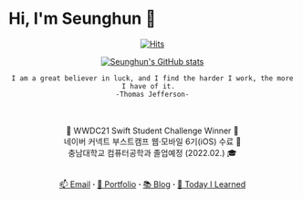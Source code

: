 # Hi, I'm Seunghun 👋

 <div align=center>

[![Hits](https://hits.seeyoufarm.com/api/count/incr/badge.svg?url=https%3A%2F%2Fgithub.com%2FYabby1997&count_bg=%2379C83D&title_bg=%23555555&icon=&icon_color=%23E7E7E7&title=hits&edge_flat=false)](https://hits.seeyoufarm.com)

[![Seunghun's GitHub stats](https://github-readme-stats.vercel.app/api?username=yabby1997)](https://github.com/anuraghazra/github-readme-stats)

	I am a great believer in luck, and I find the harder I work, the more I have of it.  
	-Thomas Jefferson-
</div>

 <div align=center>
	<p><br><br> WWDC21 Swift Student Challenge Winner 🎉<br>네이버 커넥트 부스트캠프 웹·모바일 6기(iOS) 수료 🐥<br>충남대학교 컴퓨터공학과 졸업예정 (2022.02.) 🎓<br><br></p>
	<a href="mailto:yabby1997@gmail.com">📫 Email</a>
	<b> · </b>
	<a href="https://seunghun-ios.notion.site">🙋‍ Portfolio</a>
	<b> · </b>
	<a href="https://seunghun-ios.notion.site/d2041ededfe6492793a81d198a7b78e8?v=fdb5ba60beef45c8a18396a44375085b">📚 Blog</a>
	<b> · </b>
	<a href="https://seunghun-ios.notion.site/Today-I-Learned-535a66e1fe6940bbaddd45e4c2a8f89e">📖 Today I Learned</a>
 </div>
